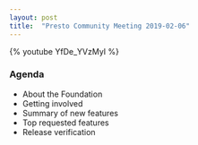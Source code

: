 ```yaml
---
layout: post
title:  "Presto Community Meeting 2019-02-06"
---
```


{% youtube YfDe_YVzMyI %}

### Agenda
* About the Foundation
* Getting involved
* Summary of new features
* Top requested features
* Release verification

